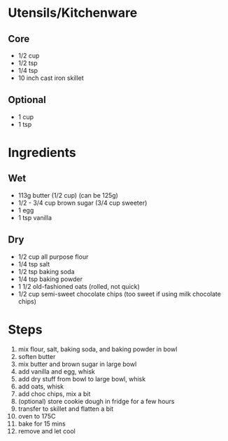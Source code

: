# Utensils/Kitchenware

## Core
* 1/2 cup
* 1/2 tsp
* 1/4 tsp
* 10 inch cast iron skillet

## Optional
* 1 cup
* 1 tsp

# Ingredients

## Wet
* 113g butter (1/2 cup) (can be 125g)
* 1/2 - 3/4 cup brown sugar (3/4 cup sweeter)
* 1 egg
* 1 tsp vanilla

## Dry
* 1/2 cup all purpose flour
* 1/4 tsp salt
* 1/2 tsp baking soda
* 1/4 tsp baking powder
* 1 1/2 old-fashioned oats (rolled, not quick)
* 1/2 cup semi-sweet chocolate chips (too sweet if using milk chocolate chips)

# Steps
1. mix flour, salt, baking soda, and baking powder in bowl
2. soften butter
3. mix butter and brown sugar in large bowl
4. add vanilla and egg, whisk
5. add dry stuff from bowl to large bowl, whisk
6. add oats, whisk
7. add choc chips, mix a bit
8. (optional) store cookie dough in fridge for a few hours
9. transfer to skillet and flatten a bit
10. oven to 175C
11. bake for 15 mins
12. remove and let cool

